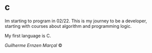 # c
Im starting to program in 02/22. 
This is my journey  to be a developer, starting with courses about algorithm and programming logic.

My first language is C.

*Guilherme Ernzen Marçal* ©
